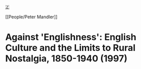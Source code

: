 [🇿](zotero://select/library/items/EZGYRUWE)

[[People/Peter Mandler]] 
# Against 'Englishness': English Culture and the Limits to Rural Nostalgia, 1850-1940 (1997)

